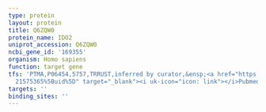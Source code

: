 ```yaml
---
type: protein
layout: protein
title: Q6ZQW0
protein_name: IDO2
uniprot_accession: Q6ZQW0
ncbi_gene_id: '169355'
organism: Homo sapiens
function: target gene
tfs: 'PTMA,P06454,5757,TRRUST,inferred by curator,&ensp;<a href="https://www.ncbi.nlm.nih.gov/pubmed/?term=21176371;
  21575365%5Buid%5D" target="_blank"><i uk-icon="icon: link"></i>Pubmed</a>'
targets: ''
binding_sites: ''
---
```


